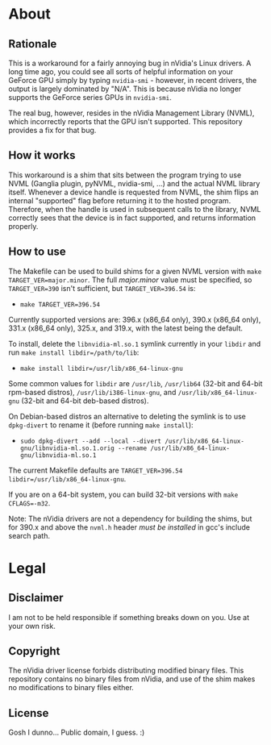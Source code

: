 About
=====

Rationale
---------
This is a workaround for a fairly annoying bug in nVidia's Linux drivers.
A long time ago, you could see all sorts of helpful information on your GeForce GPU simply by typing
`nvidia-smi` - however, in recent drivers, the output is largely dominated by "N/A". This is
because nVidia no longer supports the GeForce series GPUs in `nvidia-smi`.

The real bug, however, resides in the nVidia Management Library (NVML), which incorrectly reports
that the GPU isn't supported. This repository provides a fix for that bug.

How it works
------------
This workaround is a shim that sits between the program trying to use NVML (Ganglia plugin, pyNVML,
nvidia-smi, ...) and the actual NVML library itself. Whenever a device handle is requested from
NVML, the shim flips an internal "supported" flag before returning it to the hosted program.
Therefore, when the handle is used in subsequent calls to the library, NVML correctly sees that
the device is in fact supported, and returns information properly.

How to use
----------
The Makefile can be used to build shims for a given NVML version with `make TARGET_VER=major.minor`.
The full *major.minor* value must be specified, so `TARGET_VER=390` isn't sufficient, but
`TARGET_VER=396.54` is:  
  * `make TARGET_VER=396.54`

Currently supported versions are: 396.x (x86_64 only), 390.x (x86_64 only), 331.x (x86_64 only), 325.x,
and 319.x, with the latest being the default.

To install, delete the `libnvidia-ml.so.1` symlink currently in your `libdir` and run
`make install libdir=/path/to/lib`:  
  * `make install libdir=/usr/lib/x86_64-linux-gnu`

Some common values for `libdir` are `/usr/lib`, `/usr/lib64` (32-bit and 64-bit rpm-based distros),
`/usr/lib/i386-linux-gnu`, and `/usr/lib/x86_64-linux-gnu` (32-bit and 64-bit deb-based distros).

On Debian-based distros an alternative to deleting the symlink is to use `dpkg-divert` to rename it
(before running `make install`):  
  * `sudo dpkg-divert --add --local --divert /usr/lib/x86_64-linux-gnu/libnvidia-ml.so.1.orig --rename
/usr/lib/x86_64-linux-gnu/libnvidia-ml.so.1`

The current Makefile defaults are `TARGET_VER=396.54 libdir=/usr/lib/x86_64-linux-gnu`.

If you are on a 64-bit system, you can build 32-bit versions with `make CFLAGS=-m32`.

Note: The nVidia drivers are not a dependency for building the shims, but for 390.x and above the
`nvml.h` header *must be installed* in gcc's include search path.

Legal
=====

Disclaimer
----------
I am not to be held responsible if something breaks down on you. Use at your own risk.

Copyright
---------
The nVidia driver license forbids distributing modified binary files. This repository contains no
binary files from nVidia, and use of the shim makes no modifications to binary files either.

License
-------
Gosh I dunno... Public domain, I guess. :)
